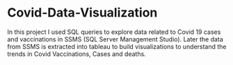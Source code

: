 # Covid-Data-Visualization
In this project I used SQL queries to explore data related to Covid 19 cases and vaccinations in SSMS (SQL Server Management Studio). Later the data from SSMS is extracted into tableau to build visualizations to understand the trends in Covid Vaccinations, Cases and deaths.
